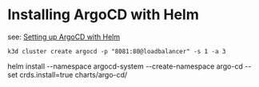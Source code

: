 # Installing ArgoCD with Helm

see: [Setting up ArgoCD with Helm](https://www.arthurkoziel.com/setting-up-argocd-with-helm/)



```shell
k3d cluster create argocd -p "8081:80@loadbalancer" -s 1 -a 3
```


helm install --namespace argocd-system --create-namespace argo-cd --set crds.install=true charts/argo-cd/

